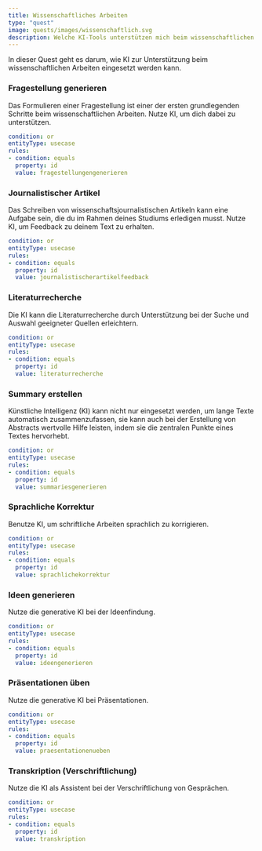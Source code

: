 ```yaml
---
title: Wissenschaftliches Arbeiten
type: "quest"
image: quests/images/wissenschaftlich.svg
description: Welche KI-Tools unterstützen mich beim wissenschaftlichen Arbeiten? 
---
```



In dieser Quest geht es darum, wie KI zur Unterstützung beim wissenschaftlichen Arbeiten eingesetzt werden kann. 

###	Fragestellung generieren

Das Formulieren einer Fragestellung ist einer der ersten grundlegenden Schritte beim wissenschaftlichen Arbeiten. Nutze KI, um dich dabei zu unterstützen.

```yaml
condition: or
entityType: usecase
rules:
- condition: equals
  property: id
  value: fragestellungengenerieren
```


###	Journalistischer Artikel
Das Schreiben von wissenschaftsjournalistischen Artikeln kann eine Aufgabe sein, die du im Rahmen deines Studiums erledigen musst. Nutze KI, um Feedback zu deinem Text zu erhalten.


```yaml
condition: or
entityType: usecase
rules:
- condition: equals
  property: id
  value: journalistischerartikelfeedback
```


### Literaturrecherche
Die KI kann die Literaturrecherche durch Unterstützung bei der Suche und Auswahl geeigneter Quellen erleichtern.

```yaml
condition: or
entityType: usecase
rules:
- condition: equals
  property: id
  value: literaturrecherche
```


### Summary erstellen
Künstliche Intelligenz (KI) kann nicht nur eingesetzt werden, um lange Texte automatisch zusammenzufassen, sie kann auch bei der Erstellung von Abstracts wertvolle Hilfe leisten, indem sie die zentralen Punkte eines Textes hervorhebt.

```yaml
condition: or
entityType: usecase
rules:
- condition: equals
  property: id
  value: summariesgenerieren
```


### Sprachliche Korrektur
Benutze KI, um schriftliche Arbeiten sprachlich zu korrigieren.

```yaml
condition: or
entityType: usecase
rules:
- condition: equals
  property: id
  value: sprachlichekorrektur
```


### Ideen generieren
Nutze die generative KI bei der Ideenfindung.

```yaml
condition: or
entityType: usecase
rules:
- condition: equals
  property: id
  value: ideengenerieren
```


### Präsentationen üben
Nutze die generative KI bei Präsentationen.

```yaml
condition: or
entityType: usecase
rules:
- condition: equals
  property: id
  value: praesentationenueben
```


### Transkription (Verschriftlichung)
Nutze die KI als Assistent bei der Verschriftlichung von Gesprächen.

```yaml
condition: or
entityType: usecase
rules:
- condition: equals
  property: id
  value: transkription
```


